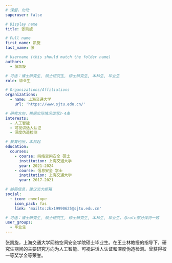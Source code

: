 ```yaml
---
# 保留，勿动
superuser: false

# Display name
title: 张凯旋

# Full name
first_name: 凯旋
last_name: 张

# Username (this should match the folder name)
authors:
  - 张凯旋

# 可选：博士研究生, 硕士研究生, 硕士研究生, 本科生, 毕业生
role: 毕业生

# Organizations/Affiliations
organizations:
  - name: 上海交通大学
    url: 'https://www.sjtu.edu.cn/'

# 研究方向，根据实际情况填写2-4条
interests:
  - 人工智能
  - 可视讲话人认证
  - 深度伪造检测

# 教育经历，本科起
education:
  courses:
    - course: 网络空间安全 硕士
      institution: 上海交通大学
      year: 2021-2024
    - course: 信息安全 学士
      institution: 上海交通大学
      year: 2017-2021

# 邮箱信息，建议交大邮箱
social:
  - icon: envelope
    icon_pack: fas
    link: 'mailto:zkx19990625@sjtu.edu.cn'

# 可选：博士研究生, 硕士研究生, 硕士研究生, 本科生, 毕业生，与role部分保持一致
user_groups:
  - 毕业生
---
```


张凯旋，上海交通大学网络空间安全学院硕士毕业生。在王士林教授的指导下，研究生期间的主要研究方向为人工智能、可视讲话人认证和深度伪造检测。曾获得校一等奖学金等荣誉。
